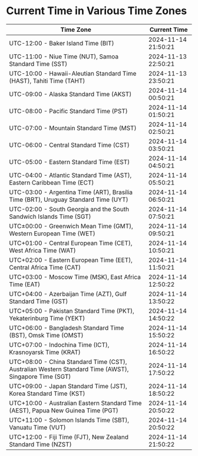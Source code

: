 # Current Time in Various Time Zones

| Time Zone | Current Time |
|-----------|--------------|
| UTC-12:00 - Baker Island Time (BIT) | 2024-11-14 21:50:21 |
| UTC-11:00 - Niue Time (NUT), Samoa Standard Time (SST) | 2024-11-13 22:50:21 |
| UTC-10:00 - Hawaii-Aleutian Standard Time (HAST), Tahiti Time (TAHT) | 2024-11-13 23:50:21 |
| UTC-09:00 - Alaska Standard Time (AKST) | 2024-11-14 00:50:21 |
| UTC-08:00 - Pacific Standard Time (PST) | 2024-11-14 01:50:21 |
| UTC-07:00 - Mountain Standard Time (MST) | 2024-11-14 02:50:21 |
| UTC-06:00 - Central Standard Time (CST) | 2024-11-14 03:50:21 |
| UTC-05:00 - Eastern Standard Time (EST) | 2024-11-14 04:50:21 |
| UTC-04:00 - Atlantic Standard Time (AST), Eastern Caribbean Time (ECT) | 2024-11-14 05:50:21 |
| UTC-03:00 - Argentina Time (ART), Brasília Time (BRT), Uruguay Standard Time (UYT) | 2024-11-14 06:50:21 |
| UTC-02:00 - South Georgia and the South Sandwich Islands Time (SGT) | 2024-11-14 07:50:21 |
| UTC±00:00 - Greenwich Mean Time (GMT), Western European Time (WET) | 2024-11-14 09:50:21 |
| UTC+01:00 - Central European Time (CET), West Africa Time (WAT) | 2024-11-14 10:50:21 |
| UTC+02:00 - Eastern European Time (EET), Central Africa Time (CAT) | 2024-11-14 11:50:21 |
| UTC+03:00 - Moscow Time (MSK), East Africa Time (EAT) | 2024-11-14 12:50:22 |
| UTC+04:00 - Azerbaijan Time (AZT), Gulf Standard Time (GST) | 2024-11-14 13:50:22 |
| UTC+05:00 - Pakistan Standard Time (PKT), Yekaterinburg Time (YEKT) | 2024-11-14 14:50:22 |
| UTC+06:00 - Bangladesh Standard Time (BST), Omsk Time (OMST) | 2024-11-14 15:50:22 |
| UTC+07:00 - Indochina Time (ICT), Krasnoyarsk Time (KRAT) | 2024-11-14 16:50:22 |
| UTC+08:00 - China Standard Time (CST), Australian Western Standard Time (AWST), Singapore Time (SGT) | 2024-11-14 17:50:22 |
| UTC+09:00 - Japan Standard Time (JST), Korea Standard Time (KST) | 2024-11-14 18:50:22 |
| UTC+10:00 - Australian Eastern Standard Time (AEST), Papua New Guinea Time (PGT) | 2024-11-14 20:50:22 |
| UTC+11:00 - Solomon Islands Time (SBT), Vanuatu Time (VUT) | 2024-11-14 20:50:22 |
| UTC+12:00 - Fiji Time (FJT), New Zealand Standard Time (NZST) | 2024-11-14 21:50:22 |
